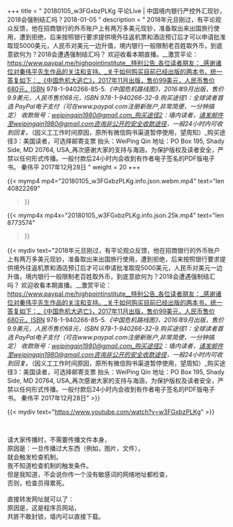 +++
title = " 20180105_w3FGxbzPLKg 平论Live | 中国境内银行严控外汇现钞，2018会强制结汇吗？2018-01-05 "
description = " 2018年元旦刚过，有平论观众反馈，他在招商银行的外币账户上有两万多美元现钞，准备取出来出国旅行使用，遭到拒绝，后来按照银行要求提供境外往返机票和酒店预订后才可以申请批准取现5000美元，人民币对美元一边升值，境内银行一般限制老百姓取外币，到底意欲何为？2018会遭遇强制结汇吗？ 欢迎收看本期直播。__激赏平论：https://www.paypal.me/highpointinstitute__特别公告_各位读者朋友：_感谢诸位对秦伟平先生作品的关注和支持。_关于如何购买目前已经出版的两本书，统一答复如下：_《中国危机大逃亡》，2017年11月出版，售价99美元，人民币售价680元，ISBN 978-1-940266-85-5._《中国危机路线图》，2016年9月出版，售价9.9美元，人民币售价68元，ISBN 978-1-940266-32-9._购买途径1：全球读者首选 PayPal电子支付_（可在www.paypal.com注册新账户,非常简便，一分钟搞定）     收款账号：weipingqin1980@gmail.com_购买途径2：墙内读者，请发邮件至weipingqin1980@gmail.com咨询非公开的安全收款途径，一般24小时内可收到回复。_（因义工工作时间原因，原所有微信购书渠道暂停使用，望周知）_购买途径3：美国读者，可选择邮寄支票     抬头：WeiPing Qin     地址：PO Box 195, Shady Side, MD 20764, USA_再次感谢大家的支持与海涵，为保护版权及读者安全，严禁以任何形式传播。一般付款后24小时内会收到有作者电子签名的PDF版电子书。     秦伟平     2017年12月28日 "
weight = 20
+++

{{< mymp4 mp4="20180105_w3FGxbzPLKg.info.json.webm.mp4" 
text="len 40822269"
>}}

{{< mymp4x  mp4x="20180105_w3FGxbzPLKg.info.json.25k.mp4"
text="len 8773574"
>}}


{{< mydiv text="2018年元旦刚过，有平论观众反馈，他在招商银行的外币账户上有两万多美元现钞，准备取出来出国旅行使用，遭到拒绝，后来按照银行要求提供境外往返机票和酒店预订后才可以申请批准取现5000美元，人民币对美元一边升值，境内银行一般限制老百姓取外币，到底意欲何为？2018会遭遇强制结汇吗？ 欢迎收看本期直播。__激赏平论：https://www.paypal.me/highpointinstitute__特别公告_各位读者朋友：_感谢诸位对秦伟平先生作品的关注和支持。_关于如何购买目前已经出版的两本书，统一答复如下：_《中国危机大逃亡》，2017年11月出版，售价99美元，人民币售价680元，ISBN 978-1-940266-85-5._《中国危机路线图》，2016年9月出版，售价9.9美元，人民币售价68元，ISBN 978-1-940266-32-9._购买途径1：全球读者首选 PayPal电子支付_（可在www.paypal.com注册新账户,非常简便，一分钟搞定）     收款账号：weipingqin1980@gmail.com_购买途径2：墙内读者，请发邮件至weipingqin1980@gmail.com咨询非公开的安全收款途径，一般24小时内可收到回复。_（因义工工作时间原因，原所有微信购书渠道暂停使用，望周知）_购买途径3：美国读者，可选择邮寄支票     抬头：WeiPing Qin     地址：PO Box 195, Shady Side, MD 20764, USA_再次感谢大家的支持与海涵，为保护版权及读者安全，严禁以任何形式传播。一般付款后24小时内会收到有作者电子签名的PDF版电子书。     秦伟平     2017年12月28日" >}}
<br>

{{< mydiv text="https://www.youtube.com/watch?v=w3FGxbzPLKg" >}}


<br>

请大家传播时，不需要传播文件本身，<br>
原因是：一旦传播过大东西（例如，图片，文件），<br>
就会触发检查机制。<br>
我不知道检查机制的触发条件。<br>
但是我知道，不会说你传一个没有敏感词的网络地址都检查，<br>
否则，检查员得累死。<br><br>
直接转发网址就可以了：<br>
原因是，这是程序员网站，<br>
共匪不敢封锁，墙内可以直接下载。


